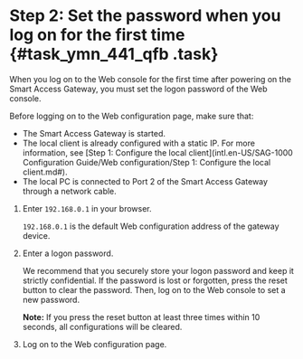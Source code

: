 # Step 2: Set the password when you log on for the first time {#task_ymn_441_qfb .task}

When you log on to the Web console for the first time after powering on the Smart Access Gateway, you must set the logon password of the Web console.

Before logging on to the Web configuration page, make sure that:

-   The Smart Access Gateway is started.
-   The local client is already configured with a static IP. For more information, see [Step 1: Configure the local client](intl.en-US/SAG-1000 Configuration Guide/Web configuration/Step 1: Configure the local client.md#).
-   The local PC is connected to Port 2 of the Smart Access Gateway through a network cable.

1.  Enter `192.168.0.1` in your browser. 

    `192.168.0.1` is the default Web configuration address of the gateway device.

2.  Enter a logon password. 

    We recommend that you securely store your logon password and keep it strictly confidential. If the password is lost or forgotten, press the reset button to clear the password. Then, log on to the Web console to set a new password.

    **Note:** If you press the reset button at least three times within 10 seconds, all configurations will be cleared.

3.  Log on to the Web configuration page. 

